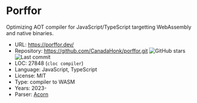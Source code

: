 # Porffor

Optimizing AOT compiler for JavaScript/TypeScript targetting WebAssembly and native binaries.

* URL:        https://porffor.dev/
* Repository: https://github.com/CanadaHonk/porffor.git <img src="https://img.shields.io/github/stars/CanadaHonk/porffor?label=&style=flat-square" alt="GitHub stars" title="GitHub stars"><img src="https://img.shields.io/github/last-commit/CanadaHonk/porffor?label=&style=flat-square" alt="Last commit" title="Last commit">
* LOC:        27848 (`cloc compiler`)
* Language:   JavaScript, TypeScript
* License:    MIT
* Type:       compiler to WASM
* Years:      2023-
* Parser:     [Acorn](acorn.md)

